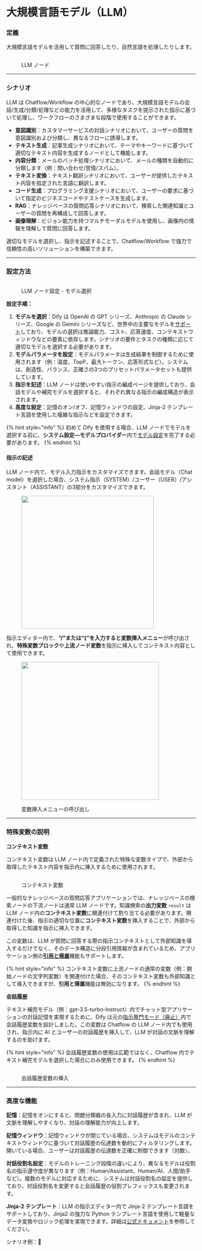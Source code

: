 # 大規模言語モデル（LLM）

### 定義

大規模言語モデルを活用して質問に回答したり、自然言語を処理したりします。

<figure><img src="../../../.gitbook/assets/image (1) (1) (1) (1) (1) (1) (1) (1).png" alt=""><figcaption><p>LLM ノード</p></figcaption></figure>

***

### シナリオ

LLM は Chatflow/Workflow の中心的なノードであり、大規模言語モデルの会話/生成/分類/処理などの能力を活用して、多様なタスクを提示された指示に基づいて処理し、ワークフローのさまざまな段階で使用することができます。

* **意図識別**：カスタマーサービスの対話シナリオにおいて、ユーザーの質問を意図識別および分類し、異なるフローに誘導します。
* **テキスト生成**：記事生成シナリオにおいて、テーマやキーワードに基づいて適切なテキスト内容を生成するノードとして機能します。
* **内容分類**：メールのバッチ処理シナリオにおいて、メールの種類を自動的に分類します（例：問い合わせ/苦情/スパム）。
* **テキスト変換**：テキスト翻訳シナリオにおいて、ユーザーが提供したテキスト内容を指定された言語に翻訳します。
* **コード生成**：プログラミング支援シナリオにおいて、ユーザーの要求に基づいて指定のビジネスコードやテストケースを生成します。
* **RAG**：ナレッジベースの質問応答シナリオにおいて、検索した関連知識とユーザーの質問を再構成して回答します。
* **画像理解**：ビジョン能力を持つマルチモーダルモデルを使用し、画像内の情報を理解して質問に回答します。

適切なモデルを選択し、指示を記述することで、Chatflow/Workflow で強力で信頼性の高いソリューションを構築できます。

***

### 設定方法

<figure><img src="../../../.gitbook/assets/image (200).png" alt=""><figcaption><p>LLM ノード設定 - モデル選択</p></figcaption></figure>

**設定手順：**

1. **モデルを選択**：Dify は OpenAI の GPT シリーズ、Anthropic の Claude シリーズ、Google の Gemini シリーズなど、世界中の主要なモデルを[サポート](../../../getting-started/readme/model-providers.md)しており、モデルの選択は推論能力、コスト、応答速度、コンテキストウィンドウなどの要素に依存します。シナリオの要件とタスクの種類に応じて適切なモデルを選択する必要があります。
2. **モデルパラメータを設定**：モデルパラメータは生成結果を制御するために使用されます（例：温度、TopP、最大トークン、応答形式など）。システムは、創造性、バランス、正確さの3つのプリセットパラメータセットも提供しています。
3. **指示を記述**：LLM ノードは使いやすい指示の編成ページを提供しており、会話モデルや補完モデルを選択すると、それぞれ異なる指示の編成構造が表示されます。
4. **高度な設定**：記憶のオン/オフ、記憶ウィンドウの設定、Jinja-2 テンプレート言語を使用した複雑な指示などを設定できます。

{% hint style="info" %}
初めて Dify を使用する場合、LLM ノードでモデルを選択する前に、**システム設定—モデルプロバイダー**内で[モデル設定](../../model-configuration/)を完了する必要があります。
{% endhint %}

#### **指示の記述**

LLM ノード内で、モデル入力指示をカスタマイズできます。会話モデル（Chat model）を選択した場合、システム指示（SYSTEM）/ユーザー（USER）/アシスタント（ASSISTANT）の3部分をカスタマイズできます。

<figure><img src="../../../.gitbook/assets/image (203).png" alt="" width="352"><figcaption></figcaption></figure>

指示エディター内で、**“/”**または**“{”**を入力すると**変数挿入メニュー**が呼び出され、**特殊変数ブロック**や**上流ノード変数**を指示に挿入してコンテキスト内容として使用できます。

<figure><img src="../../../.gitbook/assets/image (202).png" alt="" width="366"><figcaption><p>変数挿入メニューの呼び出し</p></figcaption></figure>

***

### **特殊変数の説明**

**コンテキスト変数**

コンテキスト変数は LLM ノード内で定義された特殊な変数タイプで、外部から取得したテキスト内容を指示内に挿入するために使用されます。

<figure><img src="../../../.gitbook/assets/image (205).png" alt=""><figcaption><p>コンテキスト変数</p></figcaption></figure>

一般的なナレッジベースの質問応答アプリケーションでは、ナレッジベースの検索ノードの下流ノードは通常 LLM ノードです。知識検索の**出力変数** `result` は LLM ノード内の**コンテキスト変数**に関連付けて割り当てる必要があります。関連付けた後、指示の適切な位置に**コンテキスト変数**を挿入することで、外部から取得した知識を指示に挿入できます。

この変数は、LLM が質問に回答する際の指示コンテキストとして外部知識を導入するだけでなく、そのデータ構造に分段引用情報が含まれているため、アプリケーション側の[**引用と帰属**](../../knowledge-base/retrieval\_test\_and\_citation.md#id-2-yin-yong-yu-gui-shu)機能もサポートします。

{% hint style="info" %}
コンテキスト変数に上流ノードの通常の変数（例：開始ノードの文字列変数）を関連付けた場合、そのコンテキスト変数も外部知識として導入できますが、**引用と帰属**機能は無効になります。
{% endhint %}

**会話履歴**

テキスト補完モデル（例：gpt-3.5-turbo-Instruct）内でチャット型アプリケーションの対話記憶を実現するために、Dify は元の[指示専門モード（廃止）](../../../learn-more/extended-reading/prompt-engineering/prompt-engineering-1/)内で会話履歴変数を設計しました。この変数は Chatflow の LLM ノード内でも使用され、指示内に AI とユーザーの対話履歴を挿入して、LLM が対話の文脈を理解するのを助けます。

{% hint style="info" %}
会話履歴変数の使用は広範ではなく、Chatflow 内でテキスト補完モデルを選択した場合にのみ使用できます。
{% endhint %}

<figure><img src="../../../.gitbook/assets/image (204).png" alt=""><figcaption><p>会話履歴変数の挿入</p></figcaption></figure>

***

### 高度な機能

**記憶**：記憶をオンにすると、問題分類器の各入力に対話履歴が含まれ、LLM が文脈を理解しやすくなり、対話の理解能力が向上します。

**記憶ウィンドウ**：記憶ウィンドウが閉じている場合、システムはモデルのコンテキストウィンドウに基づいて対話履歴の伝達数を動的にフィルタリングします。開いている場合、ユーザーは対話履歴の伝達数を正確に制御できます（対数）。

**対話役割名設定**：モデルのトレーニング段階の違いにより、異なるモデルは役割名の指示遵守度が異なります（例：Human/Assistant、Human/AI、人間/助手など）。複数のモデルに対応するために、システムは対話役割名の設定を提供しており、対話役割名を変更すると会話履歴の役割プレフィックスも変更されます。

**Jinja-2 テンプレート**：LLM の指示エディター内で Jinja-2 テンプレート言語をサポートしており、Jinja2 の強力な Python テンプレート言語を使用して軽量なデータ変換やロジック処理を実現できます。詳細は[公式ドキュメント](https://jinja.palletsprojects.com/en/3.1.x/templates/)を参照してください。

&#x20;シナリオ例：**🚧**
